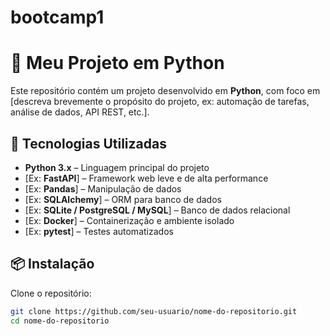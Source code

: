 # bootcamp1
# 🐍 Meu Projeto em Python

Este repositório contém um projeto desenvolvido em **Python**, com foco em [descreva brevemente o propósito do projeto, ex: automação de tarefas, análise de dados, API REST, etc.].

## 🚀 Tecnologias Utilizadas

- **Python 3.x** – Linguagem principal do projeto
- [Ex: **FastAPI**] – Framework web leve e de alta performance
- [Ex: **Pandas**] – Manipulação de dados
- [Ex: **SQLAlchemy**] – ORM para banco de dados
- [Ex: **SQLite / PostgreSQL / MySQL**] – Banco de dados relacional
- [Ex: **Docker**] – Containerização e ambiente isolado
- [Ex: **pytest**] – Testes automatizados

## 📦 Instalação

Clone o repositório:

```bash
git clone https://github.com/seu-usuario/nome-do-repositorio.git
cd nome-do-repositorio
